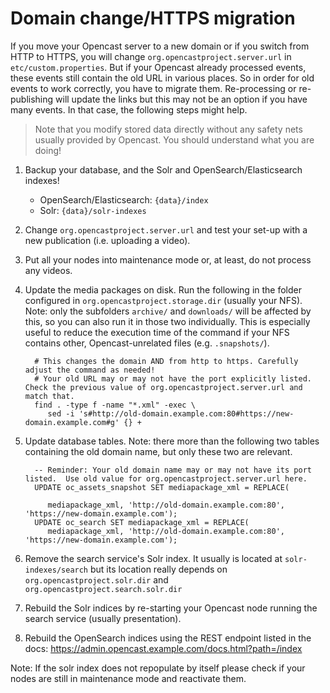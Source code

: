 # Domain change/HTTPS migration

If you move your Opencast server to a new domain or if you switch from HTTP to HTTPS, you will change
`org.opencastproject.server.url` in `etc/custom.properties`.
But if your Opencast already processed events, these events still contain the old URL in various places.
So in order for old events to work correctly, you have to migrate them.
Re-processing or re-publishing will update the links but this may not be an option if you have many events.
In that case, the following steps might help.

> Note that you modify stored data directly without any safety nets usually provided by Opencast. You should understand
> what you are doing!

1. Backup your database, and the Solr and OpenSearch/Elasticsearch indexes!
    - OpenSearch/Elasticsearch: `{data}/index`
    - Solr: `{data}/solr-indexes`
2. Change `org.opencastproject.server.url` and test your set-up with a new publication (i.e. uploading a video).
3. Put all your nodes into maintenance mode or, at least, do not process any videos.
4. Update the media packages on disk.
   Run the following in the folder configured in `org.opencastproject.storage.dir` (usually your NFS).
   Note: only the subfolders `archive/` and `downloads/` will be affected by this, so you can also run it in those two
   individually.
   This is especially useful to reduce the execution time of the command if your NFS contains other, Opencast-unrelated
   files (e.g. `.snapshots/`).

         # This changes the domain AND from http to https. Carefully adjust the command as needed!
         # Your old URL may or may not have the port explicitly listed.  Check the previous value of org.opencastproject.server.url and match that.
         find . -type f -name "*.xml" -exec \
            sed -i 's#http://old-domain.example.com:80#https://new-domain.example.com#g' {} +

5. Update database tables.
   Note: there more than the following two tables containing the old domain name, but only these two are relevant.

         -- Reminder: Your old domain name may or may not have its port listed.  Use old value for org.opencastproject.server.url here.
         UPDATE oc_assets_snapshot SET mediapackage_xml = REPLACE(
         
            mediapackage_xml, 'http://old-domain.example.com:80', 'https://new-domain.example.com');
         UPDATE oc_search SET mediapackage_xml = REPLACE(
            mediapackage_xml, 'http://old-domain.example.com:80', 'https://new-domain.example.com');

6. Remove the search service's Solr index. It usually is located at `solr-indexes/search` but its location really
   depends on `org.opencastproject.solr.dir` and `org.opencastproject.search.solr.dir`
7. Rebuild the Solr indices by re-starting your Opencast node running the search service (usually presentation).
8. Rebuild the OpenSearch indices using the REST endpoint listed in the docs:
   https://admin.opencast.example.com/docs.html?path=/index

Note: If the solr index does not repopulate by itself please check if your nodes are still in maintenance mode and
reactivate them.
